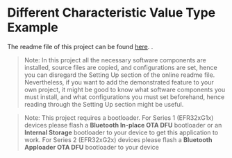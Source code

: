 # Different Characteristic Value Type Example

The readme file of this project can be found [here](https://github.com/SiliconLabs/bluetooth_stack_features/blob/master/gatt_protocol/using_characteristics_value_types/readme.md). 
.
> Note: In this project all the necessary software components are installed, source files are copied, and configurations are set, hence you can disregard the Setting Up section of the online readme file. Nevertheless, if you want to add the demonstrated feature to your own project, it might be good to know what software components you must install, and what configurations you must set beforehand, hence reading through the Setting Up section might be useful.

> Note: This project requires a bootloader. For Series 1 (EFR32xG1x) devices please flash a **Bluetooth In-place OTA DFU** bootloader or an **Internal Storage** bootloader to your device to get this application to work. For Series 2 (EFR32xG2x) devices please flash a **Bluetooth Apploader OTA DFU** bootloader to your device